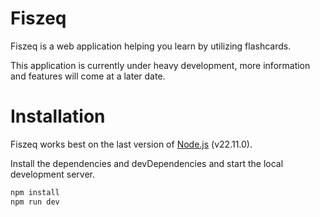 # Fiszeq

Fiszeq is a web application helping you learn by utilizing flashcards.

This application is currently under heavy development, more information and features will come at a later date.

# Installation

Fiszeq works best on the last version of [Node.js](https://nodejs.org/) (v22.11.0).

Install the dependencies and devDependencies and start the local development server.

```sh
npm install
npm run dev
```
